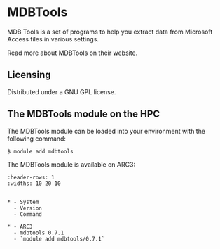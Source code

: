 # MDBTools

MDB Tools is a set of programs to help you extract data from Microsoft Access files in various settings.



Read more about MDBTools on their [website](https://github.com/brianb/mdbtools/).





## Licensing 

Distributed under a GNU GPL license.



## The MDBTools module on the HPC

The MDBTools module can be loaded into your environment with the following command:

```bash
$ module add mdbtools
```

The MDBTools module is available on ARC3:

```{list-table}
:header-rows: 1
:widths: 10 20 10


* - System
  - Version
  - Command

* - ARC3
  - mdbtools 0.7.1
  - `module add mdbtools/0.7.1`

```